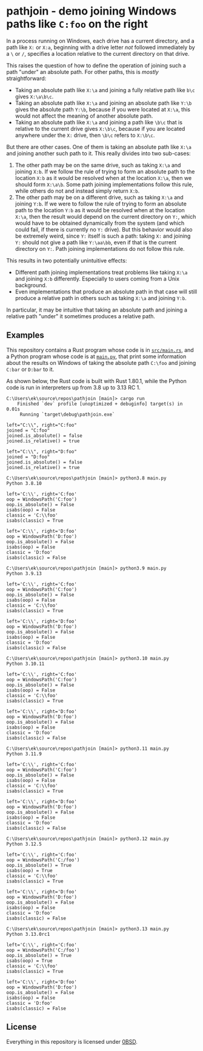 # pathjoin - demo joining Windows paths like `C:foo` on the right

In a process running on Windows, each drive has a current directory, and a path like `X:` or `X:a`, beginning with a drive letter *not* followed immediately by a `\` or `/`, specifies a location relative to the current directory on that drive.

This raises the question of how to define the operation of joining such a path "under" an absolute path. For other paths, this is *mostly* straightforward:

- Taking an absolute path like `X:\a` and joining a fully relative path like `b\c` gives `X:\a\b\c`.
- Taking an absolute path like `X:\a` and joining an absolute path like `Y:\b`
gives the absolute path `Y:\b`, because if you were located at `X:\a`, this would not affect the meaning of another absolute path.
- Taking an absolute path like `X:\a` and joining a path like `\b\c` that is relative to the current drive gives `X:\b\c`, because if you are located anywhere under the `X:` drive, then `\b\c` refers to `X:\b\c`.

But there are other cases. One of them is taking an absolute path like `X:\a` and joining another such path to it. This really divides into two sub-cases:

1. The other path may be on the same drive, such as taking `X:\a` and joining `X:b`. If we follow the rule of trying to form an absolute path to the location `X:b` as it would be resolved when at the location `X:\a`, then we should form `X:\a\b`. Some path joining implementations follow this rule, while others do not and instead simply return `X:b`.
2. The other path may be on a different drive, such as taking `X:\a` and joining `Y:b`. If we were to follow the rule of trying to form an absolute path to the location `Y:b` as it would be resolved when at the location `X:\a`, then the result would depend on the current directory on `Y:`, which would have to be obtained dynamically from the system (and which could fail, if there is currently no `Y:` drive). But this behavior would also be extremely weird, since `Y:` itself is such a path: taking `X:` and joining `Y:` should not give a path like `Y:\aa\bb`, even if that is the current directory on `Y:`. Path joining implementations do not follow this rule.

This results in two potentially unintuitive effects:

- Different path joining implementations treat problems like taking `X:\a` and joining `X:b` differently. Especially to users coming from a Unix background.
- Even implementations that produce an absolute path in that case will still produce a relative path in others such as taking `X:\a` and joining `Y:b`.

In particular, it may be intuitive that taking an absolute path and joining a relative path "under" it sometimes produces a relative path.

## Examples

This repository contains a Rust program whose code is in [`src/main.rs`](src/main.rs), and a Python program whose code is at [`main.py`](main.py), that print some information about the results on Windows of taking the absolute path `C:\foo` and joining `C:bar` or `D:bar` to it.

As shown below, the Rust code is built with Rust 1.80.1, while the Python code is run in interpreters up from 3.8 up to 3.13 RC 1.

```text
C:\Users\ek\source\repos\pathjoin [main]> cargo run
    Finished `dev` profile [unoptimized + debuginfo] target(s) in 0.01s
     Running `target\debug\pathjoin.exe`

left="C:\\", right="C:foo"
joined = "C:foo"
joined.is_absolute() = false
joined.is_relative() = true

left="C:\\", right="D:foo"
joined = "D:foo"
joined.is_absolute() = false
joined.is_relative() = true
```

```text
C:\Users\ek\source\repos\pathjoin [main]> python3.8 main.py
Python 3.8.10

left='C:\\', right='C:foo'
oop = WindowsPath('C:foo')
oop.is_absolute() = False
isabs(oop) = False
classic = 'C:\\foo'
isabs(classic) = True

left='C:\\', right='D:foo'
oop = WindowsPath('D:foo')
oop.is_absolute() = False
isabs(oop) = False
classic = 'D:foo'
isabs(classic) = False
```

```text
C:\Users\ek\source\repos\pathjoin [main]> python3.9 main.py
Python 3.9.13

left='C:\\', right='C:foo'
oop = WindowsPath('C:foo')
oop.is_absolute() = False
isabs(oop) = False
classic = 'C:\\foo'
isabs(classic) = True

left='C:\\', right='D:foo'
oop = WindowsPath('D:foo')
oop.is_absolute() = False
isabs(oop) = False
classic = 'D:foo'
isabs(classic) = False
```

```text
C:\Users\ek\source\repos\pathjoin [main]> python3.10 main.py
Python 3.10.11

left='C:\\', right='C:foo'
oop = WindowsPath('C:foo')
oop.is_absolute() = False
isabs(oop) = False
classic = 'C:\\foo'
isabs(classic) = True

left='C:\\', right='D:foo'
oop = WindowsPath('D:foo')
oop.is_absolute() = False
isabs(oop) = False
classic = 'D:foo'
isabs(classic) = False
```

```text
C:\Users\ek\source\repos\pathjoin [main]> python3.11 main.py
Python 3.11.9

left='C:\\', right='C:foo'
oop = WindowsPath('C:foo')
oop.is_absolute() = False
isabs(oop) = False
classic = 'C:\\foo'
isabs(classic) = True

left='C:\\', right='D:foo'
oop = WindowsPath('D:foo')
oop.is_absolute() = False
isabs(oop) = False
classic = 'D:foo'
isabs(classic) = False
```

```text
C:\Users\ek\source\repos\pathjoin [main]> python3.12 main.py
Python 3.12.5

left='C:\\', right='C:foo'
oop = WindowsPath('C:/foo')
oop.is_absolute() = True
isabs(oop) = True
classic = 'C:\\foo'
isabs(classic) = True

left='C:\\', right='D:foo'
oop = WindowsPath('D:foo')
oop.is_absolute() = False
isabs(oop) = False
classic = 'D:foo'
isabs(classic) = False
```

```text
C:\Users\ek\source\repos\pathjoin [main]> python3.13 main.py
Python 3.13.0rc1

left='C:\\', right='C:foo'
oop = WindowsPath('C:/foo')
oop.is_absolute() = True
isabs(oop) = True
classic = 'C:\\foo'
isabs(classic) = True

left='C:\\', right='D:foo'
oop = WindowsPath('D:foo')
oop.is_absolute() = False
isabs(oop) = False
classic = 'D:foo'
isabs(classic) = False
```

## License

Everything in this repository is licensed under [0BSD](LICENSE).
